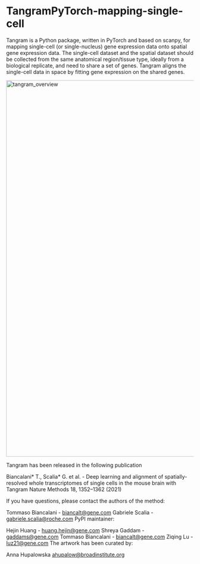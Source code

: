 # TangramPyTorch-mapping-single-cell
Tangram is a Python package, written in PyTorch and based on scanpy, for mapping single-cell (or single-nucleus) gene expression data onto spatial gene expression data. The single-cell dataset and the spatial dataset should be collected from the same anatomical region/tissue type, ideally from a biological replicate, and need to share a set of genes. Tangram aligns the single-cell data in space by fitting gene expression on the shared genes.

<img width="1009" alt="tangram_overview" src="https://github.com/shumshersubashgautam/TangramPyTorch-mapping-single-cell/assets/51912776/5ad77465-2a1f-44dc-ab3e-45ecf56adb23">

Tangram has been released in the following publication

Biancalani* T., Scalia* G. et al. - Deep learning and alignment of spatially-resolved whole transcriptomes of single cells in the mouse brain with Tangram Nature Methods 18, 1352–1362 (2021)

If you have questions, please contact the authors of the method:

Tommaso Biancalani - biancalt@gene.com
Gabriele Scalia - gabriele.scalia@roche.com
PyPI maintainer:

Hejin Huang - huang.hejin@gene.com
Shreya Gaddam - gaddams@gene.com
Tommaso Biancalani - biancalt@gene.com
Ziqing Lu - luz21@gene.com
The artwork has been curated by:

Anna Hupalowska ahupalow@broadinstitute.org
